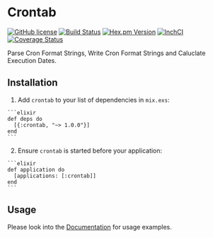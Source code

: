 # Crontab

[![GitHub license](https://img.shields.io/badge/license-MIT-blue.svg)](https://raw.githubusercontent.com/jshmrtn/crontab/master/LICENSE)
[![Build Status](https://travis-ci.org/jshmrtn/crontab.svg?branch=master)](https://travis-ci.org/jshmrtn/crontab)
[![Hex.pm Version](https://img.shields.io/hexpm/v/crontab.svg?style=flat)](https://hex.pm/packages/crontab)
[![InchCI](https://inch-ci.org/github/jshmrtn/crontab.svg?branch=master)](https://inch-ci.org/github/jshmrtn/crontab)
[![Coverage Status](https://coveralls.io/repos/github/jshmrtn/crontab/badge.svg?branch=master)](https://coveralls.io/github/jshmrtn/crontab?branch=master)

Parse Cron Format Strings, Write Cron Format Strings and Caluclate Execution Dates.

## Installation

  1. Add `crontab` to your list of dependencies in `mix.exs`:

    ```elixir
    def deps do
      [{:crontab, "~> 1.0.0"}]
    end
    ```

  2. Ensure `crontab` is started before your application:

    ```elixir
    def application do
      [applications: [:crontab]]
    end
    ```

## Usage

Please look into the [Documentation](https://hexdocs.pm/crontab/) for usage examples.
